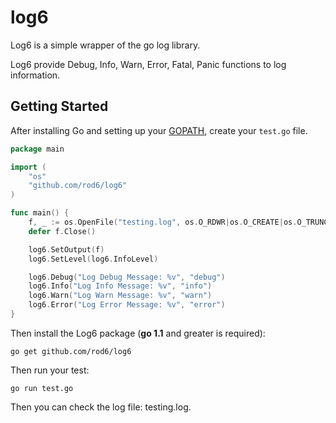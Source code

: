 # log6

Log6 is a simple wrapper of the go log library.

Log6 provide Debug, Info, Warn, Error, Fatal, Panic functions to log information.

## Getting Started

After installing Go and setting up your [GOPATH](http://golang.org/doc/code.html#GOPATH), create your `test.go` file.

~~~ go
package main

import (
    "os"
    "github.com/rod6/log6"
)

func main() {
    f, _ := os.OpenFile("testing.log", os.O_RDWR|os.O_CREATE|os.O_TRUNC, 0666)
    defer f.Close()

    log6.SetOutput(f)
    log6.SetLevel(log6.InfoLevel)

    log6.Debug("Log Debug Message: %v", "debug")
    log6.Info("Log Info Message: %v", "info")
    log6.Warn("Log Warn Message: %v", "warn")
    log6.Error("Log Error Message: %v", "error")
}
~~~

Then install the Log6 package (**go 1.1** and greater is required):
~~~
go get github.com/rod6/log6
~~~

Then run your test:
~~~
go run test.go
~~~

Then you can check the log file: testing.log.
